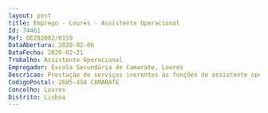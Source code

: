 ```yaml
--- 
layout: post
title: Emprego - Loures - Assistente Operacional
Id: 74461
Ref: OE202002/0159
DataAbertura: 2020-02-06
DataFecho: 2020-02-21
Trabalho: Assistente Operacional
Empregador: Escola Secundária de Camarate, Loures
Descricao: Prestação de serviços inerentes às funções de assistente operacional  tarefas de serviço de limpeza.
CodigoPostal: 2685-458 CAMARATE
Concelho: Loures
Distrito: Lisboa
--- 
```

